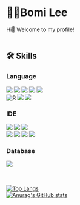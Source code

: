 # 👩‍💻Bomi Lee
Hi👋 Welcome to my profile! 
<br>
<br>
<div align="left"><h2>🛠️ Skills</h2></div>
<h3>Language</h3>
<div align = "left">
  <img src=https://img.shields.io/badge/JavaScript-F7DF1E?style=for-the-badge&logo=JavaScript&logoColor=white>
  <img src="https://img.shields.io/badge/Java-ED8B00?style=for-the-badge&logo=openjdk&logoColor=white">
  <img src="https://img.shields.io/badge/HTML-239120?style=for-the-badge&logo=html5&logoColor=white">
  <img src="https://img.shields.io/badge/CSS-239120?&style=for-the-badge&logo=css3&logoColor=white">
  <img src=https://img.shields.io/badge/React-20232A?style=for-the-badge&logo=react&logoColor=61DAFB>
  <br>
  <img alt="R" src ="https://img.shields.io/badge/R-276DC3.svg?&style=for-the-badge&logo=R&logoColor=white"/>
  <img src="https://img.shields.io/badge/C-00599C?style=for-the-badge&logo=c&logoColor=white">
  <img src="https://img.shields.io/badge/Python-14354C?style=for-the-badge&logo=python&logoColor=white"> 

  
  <br>
<h3>IDE</h3>
<img src="https://img.shields.io/badge/Google Colab-F9AB00?style=for-the-badge&logo=Google Colab&logoColor=white">
<img src="https://img.shields.io/badge/jupyter-F37626?style=for-the-badge&logo=&logoColor=white"
<img src="https://img.shields.io/badge/Android_Studio-3DDC84?style=for-the-badge&logo=android-studio&logoColor=white">
<img src="https://img.shields.io/badge/Android-3DDC84?style=for-the-badge&logo=Android&logoColor=white">
<br>
<img src="https://img.shields.io/badge/RStudio-75AADB?style=for-the-badge&logo=RStudio&logoColor=white">
<img src="https://img.shields.io/badge/Visual_Studio_Code-0078D4?style=for-the-badge&logo=visual%20studio%20code&logoColor=white">
<img src="https://img.shields.io/badge/Eclipse-2C2255?style=for-the-badge&logo=eclipse&logoColor=white">
<img src="https://img.shields.io/badge/PyCharm-000000.svg?&style=for-the-badge&logo=PyCharm&logoColor=white">

  

</div>

<div>
  <h3>Database</h3>
  <img src="https://img.shields.io/badge/firebase-FFCA28?style=for-the-badge&logo=firebase&logoColor=white">
</div>
<br><br>


[![Top Langs](https://github-readme-stats.vercel.app/api/top-langs/?username=happygirlll)](https://github.com/anuraghazra/github-readme-stats)
<br>
[![Anurag's GitHub stats](https://github-readme-stats.vercel.app/api?username=happygirlll)](https://github.com/anuraghazra/github-readme-stats)
<br>
